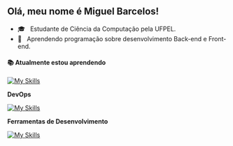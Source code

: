##  Olá, meu nome é <strong>Miguel Barcelos!</strong>
- 🎓 &nbsp; Estudante de Ciência da Computação pela UFPEL.
- 🌱 &nbsp;  Aprendendo programação sobre desenvolvimento Back-end e Front-end.


<h4 align="left">📚 Atualmente estou aprendendo</h4>

  [![My Skills](https://skillicons.dev/icons?i=c,cpp,cs,js,html,css)](https://skillicons.dev)
  
**DevOps**

[![My Skills](https://skillicons.dev/icons?i=github)](https://skillicons.dev)

  
**Ferramentas de Desenvolvimento**

[![My Skills](https://skillicons.dev/icons?i=vscode)](https://skillicons.dev)
